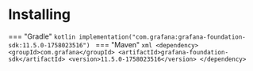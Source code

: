 # Installing

=== "Gradle"
    ```kotlin
    implementation("com.grafana:grafana-foundation-sdk:11.5.0-1758023516")
    ```
=== "Maven"
    ```xml
    <dependency>
        <groupId>com.grafana</groupId>
        <artifactId>grafana-foundation-sdk</artifactId>
        <version>11.5.0-1758023516</version>
    </dependency>
    ```

